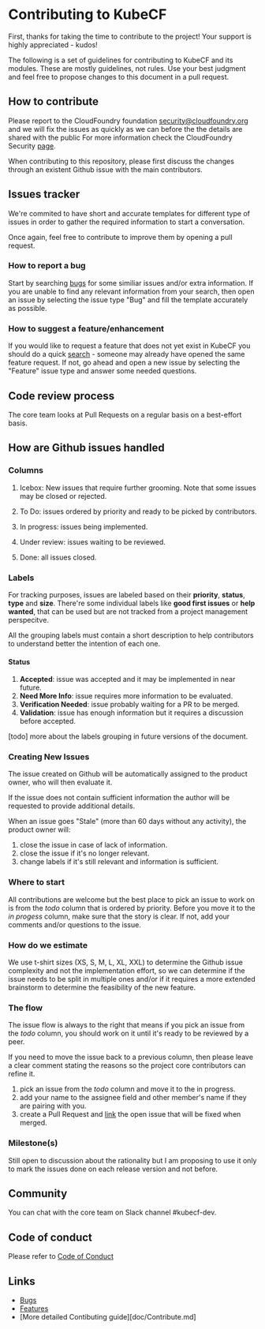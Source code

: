# Contributing to KubeCF

First, thanks for taking the time to contribute to the project! Your support is highly appreciated - kudos!

The following is a set of guidelines for contributing to KubeCF and its modules. These are mostly guidelines, not rules.
Use your best judgment and feel free to propose changes to this document in a pull request.

## How to contribute

Please report to the CloudFoundry foundation <security@cloudfoundry.org> and we will fix the issues as quickly as we can before the the details are shared with the public
For more information check the CloudFoundry Security [page](https://www.cloudfoundry.org/security/).

When contributing to this repository, please first discuss the changes through an existent Github issue with the main contributors.

## Issues tracker

We're commited to have short and accurate templates for different type of issues in order to gather the required
information to start a conversation.

Once again, feel free to contribute to improve them by opening a pull request.

### How to report a bug

Start by searching [bugs][1] for some similiar issues and/or extra information. If you are unable to find any relevant
information from your search, then open an issue by selecting the issue type "Bug" and fill the template accurately as possible.

### How to suggest a feature/enhancement

If you would like to request a feature that does not yet exist in KubeCF you should do a quick [search][2] - someone
may already have opened the same feature request. If not, go ahead and open a new issue by selecting the "Feature" issue type and answer some needed questions.

## Code review process

The core team looks at Pull Requests on a regular basis on a best-effort basis.

## How are Github issues handled

### Columns

1. Icebox: New issues that require further grooming. Note that some issues may be closed or rejected.

2. To Do: issues ordered by priority and ready to be picked by contributors.

3. In progress: issues being implemented.

4. Under review: issues waiting to be reviewed.

5. Done: all issues closed.

### Labels

For tracking purposes, issues are labeled based on their **priority**, **status**, **type** and **size**.
There're some individual labels like **good first issues** or **help wanted**, that can be used but are not tracked from
a project management perspecitve.

All the grouping labels must contain a short description to help contributors to understand better the intention of
each one.

#### Status

1. **Accepted**: issue was accepted and it may be implemented in near future.
2. **Need More Info**: issue requires more information to be evaluated.
3. **Verification Needed**: issue probably waiting for a PR to be merged.
4. **Validation**: issue has enough information but it requires a discussion before accepted.

[todo] more about the labels grouping in future versions of the document.

### Creating New Issues

The issue created on Github will be automatically assigned to the product owner, who will then evaluate it.

If the issue does not contain sufficient information the author will be requested to provide additional details.

When an issue goes "Stale" (more than 60 days without any activity), the product owner will:

1. close the issue in case of lack of information.
2. close the issue if it's no longer relevant.
3. change labels if it's still relevant and information is sufficient.

### Where to start

All contributions are welcome but the best place to pick an issue to work on is from the _todo_ column that is ordered by
priority. Before you move it to the _in progess_ column, make sure that the story is clear. If not, add your comments and/or 
questions to the issue.

### How do we estimate

We use t-shirt sizes (XS, S, M, L, XL, XXL)  to determine the Github issue complexity and not the implementation effort, so we can determine if the issue needs to be split in multiple ones and/or if it requires a more extended brainstorm to determine the feasibility of the new feature.

### The flow

The issue flow is always to the right that means if you pick an issue from the _todo_ column, you should work on it until
it's ready to be reviewed by a peer.

If you need to move the issue back to a previous column, then please leave a clear comment stating the reasons so the
project core contributors can refine it.

1. pick an issue from the _todo_ column and move it to the in progress.
2. add your name to the assignee field and other member's name if they are pairing with you.
3. create a Pull Request and
[link](https://help.github.com/en/github/managing-your-work-on-github/linking-a-pull-request-to-an-issue) the open issue
that will be fixed when merged.

### Milestone(s)

Still open to discussion about the rationality but I am proposing to use it only to mark the issues done on each release
version and not before.

## Community

You can chat with the core team on Slack channel #kubecf-dev.

## Code of conduct

Please refer to [Code of Conduct](code-of-conduct.md)

## Links

- [Bugs][1]
- [Features][2]
- [More detailed Contibuting guide][doc/Contribute.md]

[1]: https://github.com/issues?utf8=%E2%9C%93&q=repo%3ASUSE%2Fkubecf+is%3Aopen+is%3Aissue+label%3A%22bug+%F0%9F%90%9B%22

[2]: https://github.com/issues?utf8=%E2%9C%93&q=repo%3ASUSE%2Fkubecf+is%3Aissue+label%3A%22enhancement+%E2%9C%A8%22
